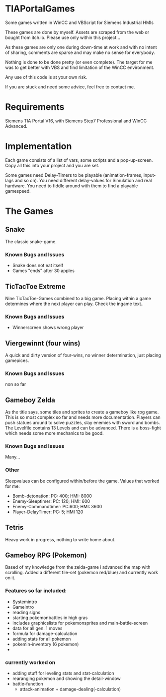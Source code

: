 # TIAPortalGames
Some games written in WinCC and VBScript for Siemens Industrial HMIs

These games are done by myself. Assets are scraped from the web or bought from itch.io. Please use only within this project...

As these games are only one during down-time at work and with no intent of sharing, comments are sparse and may make no sense for everybody.

Nothing is done to be done pretty (or even complete). The target for me was to get better with VBS and find limitation of the WinCC environment.

Any use of this code is at your own risk.

If you are stuck and need some advice, feel free to contact me.

# Requirements
Siemens TIA Portal V16, with Siemens Step7 Professional and WinCC Advanced.


# Implementation

Each game consists of a list of vars, some scripts and a pop-up-screen. Copy all this into your project and you are set.

Some games need Delay-Timers to be playable (animation-frames, input-lags and so on). You need different delay-values for Simulation and real hardware. You need to fiddle around with them to find a playable gamespeed.

# The Games
## Snake
The classic snake-game.
### Known Bugs and Issues
- Snake does not eat itself
- Games "ends" after 30 apples

## TicTacToe Extreme
Nine TicTacToe-Games combined to a big game. Placing within a game determines where the next player can play. Check the ingame text..
### Known Bugs and Issues
- Winnerscreen shows wrong player

## Viergewinnt (four wins)
A quick and dirty version of four-wins, no winner determination, just placing gamepices.
### Known Bugs and Issues
non so far

## Gameboy Zelda
As the title says, some tiles and sprites to create a gameboy like rpg game. This is so most complex so far and needs more documentation.
Players can push statues around to solve puzzles, slay enemies with sword and bombs.
The Levelfile contains 13 Levels and can be advanced.
There is a boss-fight which needs some more mechanics to be good.
### Known Bugs and Issues
Many...
### Other
Sleepvalues can be configured within/before the game. Values that worked for me:
- Bomb-detonation:  PC: 400; HMI: 8000
- Enemy-Sleeptimer: PC: 120; HMI: 600
- Enemy-Commandtimer: PC:600; HMI: 3600
- Player-DelayTimer:  PC: 5; HMI 120

## Tetris
Heavy work in progress, nothing to write home about.

## Gameboy RPG (Pokemon)
Based of my knowledge from the zelda-game i advanced the map with scrolling. Added a different tile-set (pokemon red/blue) and currently work on it.

### Features so far included:
- Systemintro
- Gameintro
- reading signs
- starting pokemonbattles in high gras
- includes graphicslists for pokemonsprites and main-battle-screen
- data for all gen. 1 moves
- formula for damage-calculation
- adding stats for all pokemon
- pokemin-inventory (6 pokemon)
- 
### currently worked on
- adding stuff for leveling stats and stat-calculation
- rearanging pokemon and showing the detail-window
- battle-function
  - attack-animation + damage-dealing(-calculation)


